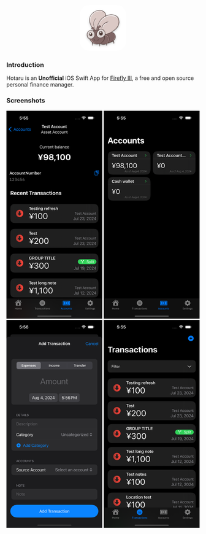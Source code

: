 <div align="center">
    <p></p>
  <img alt="logo" src=".github/img/logo.jpg" height=120 style="border-radius: 20%;" />
</div>

### Introduction

Hotaru is an **Unofficial** iOS Swift App for [Firefly III](https://github.com/firefly-iii/firefly-iii), a free and open source personal finance manager.

### Screenshots

<img src=".github/img/account_detail.png" width="250" /> <img src=".github/img/accounts.png" width="250" />
<img src=".github/img/add_transaction.png" width="250" /> <img src=".github/img/transactions.png" width="250" />
